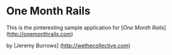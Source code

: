 # One Month Rails

This is the pinteresting sample application for
[*One Month Rails*] (http://onemonthrails.com)

by [Jeremy Burrows] (http://wethecollective.com)